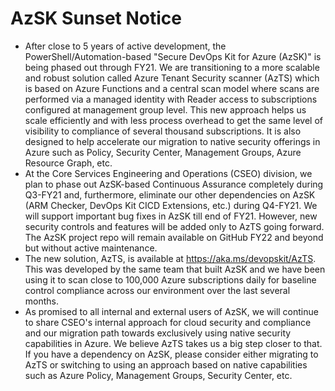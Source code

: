 # AzSK Sunset Notice

- After close to 5 years of active development, the PowerShell/Automation-based "Secure DevOps Kit for Azure (AzSK)" is being phased out through FY21. We are transitioning to a more scalable and robust solution called Azure Tenant Security scanner (AzTS) which is based on Azure Functions and a central scan model where scans are performed via a managed identity with Reader access to subscriptions configured at management group level. This new approach helps us scale efficiently and with less process overhead to get the same level of visibility to compliance of several thousand subscriptions. It is also designed to help accelerate our migration to native security offerings in Azure such as Policy, Security Center, Management Groups, Azure Resource Graph, etc.
- At the Core Services Engineering and Operations (CSEO) division, we plan to phase out AzSK-based Continuous Assurance completely during Q3-FY21 and, furthermore, eliminate our other dependencies on AzSK (ARM Checker, DevOps Kit CICD Extensions, etc.) during Q4-FY21. We will support important bug fixes in AzSK till end of FY21. However, new security controls and features will be added only to AzTS going forward. The AzSK project repo will remain available on GitHub FY22 and beyond but without active maintenance.
- The new solution, AzTS, is available at https://aka.ms/devopskit/AzTS. This was developed by the same team that built AzSK and we have been using it to scan close to 100,000 Azure subscriptions daily for baseline control compliance across our environment over the last several months.  
- As promised to all internal and external users of AzSK, we will continue to share CSEO's internal approach for cloud security and compliance and our migration path towards exclusively using native security capabilities in Azure. We believe AzTS takes us a big step closer to that. If you have a dependency on AzSK, please consider either migrating to AzTS or switching to using an approach based on native capabilities such as Azure Policy, Management Groups, Security Center, etc.

